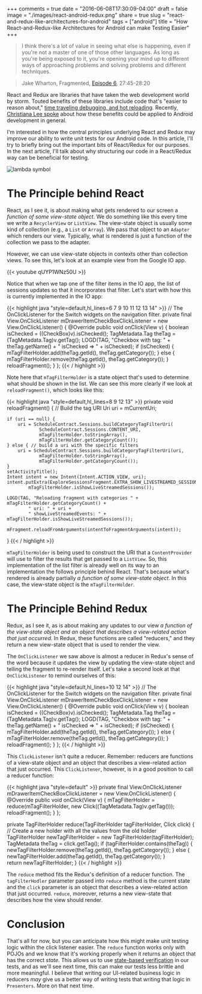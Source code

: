 +++
comments = true
date = "2016-06-08T17:30:09-04:00"
draft = false
image = "./images/react-android-redux.png"
share = true
slug = "react-and-redux-like-architectures-for-android"
tags = ["android"]
title = "How React-and-Redux-like Architectures for Android can make Testing Easier"
+++

>I think there's a lot of value in seeing what else is happening, even if you're not a master of one of those other languages. As long as you're being exposed to it, you're opening your mind up to different ways of approaching problems and solving problems and different techniques.

>Jake Wharton, Fragmented, [Episode 6](http://fragmentedpodcast.com/episodes/6/), 27:45-28:20

React and Redux are libraries that have taken the web development world by storm. Touted benefits of these libraries include code that's "easier to reason about," [time traveling debugging, and hot reloading](https://www.youtube.com/watch?v=xsSnOQynTHs). Recently, [Christiana Lee spoke](https://www.youtube.com/watch?v=UsuzhTlccRk) about how these benefits could be applied to Android development in general.

I'm interested in how the central principles underlying React and Redux may improve our ability to write unit tests for our Android code. In this article, I'll try to briefly bring out the important bits of React/Redux for our purposes. In the next article, I'll talk about why structuring our code in a React/Redux way can be beneficial for testing.

![lambda symbol](/images/lambda.png")

# The Principle behind React

React, as I see it, is about making what gets rendered to our screen a *function of some view-state object*. We do something like this every time we write a `RecyclerView` or `ListView`. The view-state object is usually some kind of collection (e.g., a `List` or `Array`). We pass that object to an `Adapter` which renders our view. Typically, what is rendered is just a function of the collection we pass to the adapter.

However, we can use view-state objects in contexts other than collection views. To see this, let's look at an example view from the Google IO app.

{{< youtube qUYP1WNz50U >}}

Notice that when we tap one of the filter items in the IO app, the list of sessions updates so that it incorporates that filter. Let's start with how this is currently implemented in the IO app:

{{< highlight java "style=default,hl_lines=6 7 9 10 11 12 13 14" >}}
// The OnClickListener for the Switch widgets on the navigation filter.
private final View.OnClickListener mDrawerItemCheckBoxClickListener =
        new View.OnClickListener() {
    @Override
    public void onClick(View v) {
        boolean isChecked = ((CheckBox)v).isChecked();
        TagMetadata.Tag theTag = (TagMetadata.Tag)v.getTag();
        LOGD(TAG, "Checkbox with tag: " + theTag.getName() + " isChecked => " + isChecked);
        if (isChecked) {
            mTagFilterHolder.add(theTag.getId(), theTag.getCategory());
        } else {
            mTagFilterHolder.remove(theTag.getId(), theTag.getCategory());
        }
        reloadFragment();
    }
};
{{< / highlight >}}

Note here that `mTagFilterHolder` is a state object that's used to determine what should be shown in the list. We can see this more clearly if we look at `reloadFragment()`, which looks like this:

{{< highlight java "style=default,hl_lines=8 9 12 13" >}}
private void reloadFragment() {
    // Build the tag URI
    Uri uri = mCurrentUri;

    if (uri == null) {
        uri = ScheduleContract.Sessions.buildCategoryTagFilterUri(
                ScheduleContract.Sessions.CONTENT_URI,
                mTagFilterHolder.toStringArray(),
                mTagFilterHolder.getCategoryCount());
    } else { // build a uri with the specific filters
        uri = ScheduleContract.Sessions.buildCategoryTagFilterUri(uri,
                mTagFilterHolder.toStringArray(),
                mTagFilterHolder.getCategoryCount());
    }
    setActivityTitle();
    Intent intent = new Intent(Intent.ACTION_VIEW, uri);
    intent.putExtra(ExploreSessionsFragment.EXTRA_SHOW_LIVESTREAMED_SESSIONS,
            mTagFilterHolder.isShowLiveStreamedSessions());

    LOGD(TAG, "Reloading fragment with categories " + mTagFilterHolder.getCategoryCount() +
            " uri: " + uri +
            " showLiveStreamedEvents: " + mTagFilterHolder.isShowLiveStreamedSessions());

    mFragment.reloadFromArguments(intentToFragmentArguments(intent));
}
{{< / highlight >}}

`mTagFilterHolder` is being used to construct the URI that a `ContentProvider` will use to filter the results that get passed to a `ListView`. So, this implementation of the list filter is already well on its way to an implementation the follows principle behind React. That's because what's rendered is already partially *a function of some view-state object*. In this case, the view-state object is the `mTagFilterHolder`.

# The Principle Behind Redux

Redux, as I see it, as is about making any updates to our view *a function of the view-state object and an object that describes a view-related action that just occurred*. In Redux, these functions are called "reducers," and they return a new view-state object that is used to render the view.

The `OnClickListener` we saw above is almost a reducer in Redux's sense of the word because it updates the view by updating the view-state object and telling the fragment to re-render itself. Let's take a second look at that `OnClickListener` to remind ourselves of this:

{{< highlight java "style=default,hl_lines=10 12 14" >}}
// The OnClickListener for the Switch widgets on the navigation filter.
private final View.OnClickListener mDrawerItemCheckBoxClickListener =
        new View.OnClickListener() {
    @Override
    public void onClick(View v) {
        boolean isChecked = ((CheckBox)v).isChecked();
        TagMetadata.Tag theTag = (TagMetadata.Tag)v.getTag();
        LOGD(TAG, "Checkbox with tag: " + theTag.getName() + " isChecked => " + isChecked);
        if (isChecked) {
            mTagFilterHolder.add(theTag.getId(), theTag.getCategory());
        } else {
            mTagFilterHolder.remove(theTag.getId(), theTag.getCategory());
        }
        reloadFragment();
    }
};
{{< / highlight >}}

This `ClickListener` isn't quite a reducer. Remember: reducers are functions of a view-state object and an object that describes a view-related action that just occurred. This `ClickListener`, however, is in a good position to call a reducer function:

{{< highlight java "style=default" >}}
private final View.OnClickListener mDrawerItemCheckBoxClickListener =
        new View.OnClickListener() {
    @Override
    public void onClick(View v) {
        mTagFilterHolder = reduce(mTagFilterHolder,
          new Click((TagMetadata.Tag)v.getTag()));
        reloadFragment();
    }
};

private TagFilterHolder reduce(TagFilterHolder tagFilterHolder, Click click) {
  // Create a new holder with all the values from the old holder
  TagFilterHolder newTagFilterHolder = new TagFilterHolder(tagFilterHolder);
  TagMetadata theTag = click.getTag();
  if (tagFilterHolder.contains(theTag)) {
    newTagFilterHolder.remove(theTag.getId(), theTag.getCategory());
  } else {
    newTagFilterHolder.add(theTag.getId(), theTag.getCategory());
  }  
  return newTagFilterHolder;
}
{{< / highlight >}}

The `reduce` method fits the Redux's definition of a reducer function. The `tagFilterHodler` parameter passed into `reduce` method is the current state and the `click` parameter is an object that describes a view-related action that just occurred. `reduce`, moreover, returns a new view-state that describes how the view should render.

# Conclusion

That's all for now, but you can anticipate how this might make unit testing logic within the click listener easier. The `reduce` function works only with POJOs and we know that it's working properly when it returns an object that has the correct *state*. This allows us to use [state-based verification](http://martinfowler.com/articles/mocksArentStubs.html) in our tests, and as we'll see next time, this can make our tests less brittle and more meaningful. I believe that writing our UI-related business logic in reducers *may* give us a better way of writing tests that writing that logic in `Presenters`. More on that next time.
